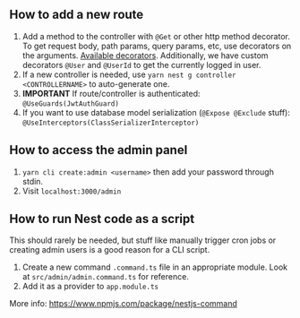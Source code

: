 ## How to add a new route

1. Add a method to the controller with `@Get` or other http method decorator. To get request body, path params, query params, etc, use decorators on the arguments. [Available decorators](https://docs.nestjs.com/controllers#request-object). Additionally, we have custom decorators `@User` and `@UserId` to get the currently logged in user.
2. If a new controller is needed, use `yarn nest g controller <CONTROLLERNAME>` to auto-generate one. 
3. **IMPORTANT** If route/controller is authenticated: `@UseGuards(JwtAuthGuard)`
4. If you want to use database model serialization (`@Expose @Exclude` stuff): `@UseInterceptors(ClassSerializerInterceptor)`

## How to access the admin panel

1. `yarn cli create:admin <username>` then add your password through stdin.
2.  Visit `localhost:3000/admin`

## How to run Nest code as a script

This should rarely be needed, but stuff like manually trigger cron jobs or creating admin users is a good reason for a CLI script.

1. Create a new command `.command.ts` file in an appropriate module. Look at `src/admin/admin.command.ts` for reference.
2. Add it as a provider to `app.module.ts`

More info: https://www.npmjs.com/package/nestjs-command